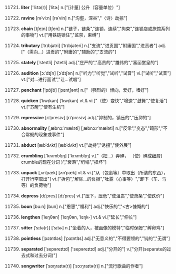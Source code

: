 11721. **liter**
['li:tə(r)]  [ˈlitɚ]
n.["[计量] 公升（容量单位）"]  

11722. **ravine**
[rəˈvi:n]  [rəˈvin]
n.["沟壑，深谷","〈诗〉劫掠"]  

11723. **chain**
[tʃeɪn]  [tʃen]
n.["链子，链条","连锁，连续","拘束","连锁店或旅馆系列的事物"]  vt.["用铁链锁住","监禁，束缚"]  

11724. **tributary**
[ˈtrɪbjətri]  [ˈtrɪbjəteri]
n.["支流","进贡国","附庸国","进贡者"]  adj.["（需向…）进贡的","附庸的","辅助的","支流的"]  

11725. **stately**
[ˈsteɪtli]  [ˈstetli]
adj.["庄严的","高贵的","雄伟的","富丽堂皇的"]  

11726. **audition**
[ɔ:ˈdɪʃn]  [ɔˈdɪʃən]
n.["听力","听觉","试听","试音"]  vi.["试听","试音"]  vt.["对…进行面试","让…试唱"]  

11727. **penchant**
['pɒ̃ʃɒ̃]  [ˈpɛntʃənt]
n.["（强烈的）倾向，爱好，嗜好"]  

11728. **quicken**
[ˈkwɪkən]  [ˈkwɪkən]
vt.& vi.["（使）变快","增速","鼓舞","使复活"]  vt.["苏醒","使有生机"]  

11729. **repressive**
[rɪˈpresɪv]  [rɪˈprɛsɪv]
adj.["抑制的，镇压的","压抑的"]  

11730. **abnormality**
[ˌæbnɔ:ˈmæləti]  [ˌæbnɔ:rˈmæləti]
n.["反常","变态","畸形","不合常规的现象或事件"]  

11731. **abduct**
[æbˈdʌkt]  [æbˈdʌkt]
vt.["劫持","诱拐","使外展"]  

11732. **crumbling**
['krʌmblɪŋ]  ['krʌmblɪŋ]
v.["（把…）弄碎， （使）碎成细屑( crumble的现在分词 )","衰落","坍塌","损坏"]  

11733. **unpack**
[ˌʌnˈpæk]  [ʌnˈpæk]
vt.& vi.["从（包裹等）中取出（所装的东西），打开行李取出"]  vt.["拆包","解除…的负担","吐露（心事等）","卸下（车、马等）的负荷物"]  

11734. **depress**
[dɪˈpres]  [dɪˈprɛs]
vt.["压下，压低","使沮丧","使萧条","使跌价"]  

11735. **boon**
[bu:n]  [bun]
n.["恩惠","福利"]  adj.["快乐的","<古>慷慨的"]  

11736. **lengthen**
[ˈleŋθən]  [ˈlɛŋθən, ˈlɛŋk-]
vt.& vi.["延长","伸长"]  

11737. **sitter**
[ˈsɪtə(r)]  [ˈsɪtɚ]
n.["坐着的人，被画像的模特","临时保姆","孵卵鸡"]  

11738. **pointless**
[ˈpɔɪntləs]  [ˈpɔɪntlɪs]
adj.["无意义的","不得要领的","钝的","无谓"]  

11739. **separated**
[ˈsepəreɪtɪd]  ['sepəreɪtɪd]
adj.["分开的"]  v.["分开(separate的过去式和过去分词)"]  

11740. **songwriter**
[ˈsɒŋraɪtə(r)]  [ˈsɔ:ŋraɪtə(r)]
n.["流行歌曲的作者"]  

